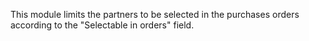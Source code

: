This module limits the partners to be selected in the purchases orders
according to the "Selectable in orders" field.
